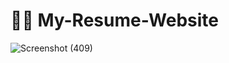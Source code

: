 # 👨🏾 My-Resume-Website

![Screenshot (409)](https://user-images.githubusercontent.com/75522169/173738597-c6d40e44-c926-4907-a0d9-bc47c9c88fa1.png)
